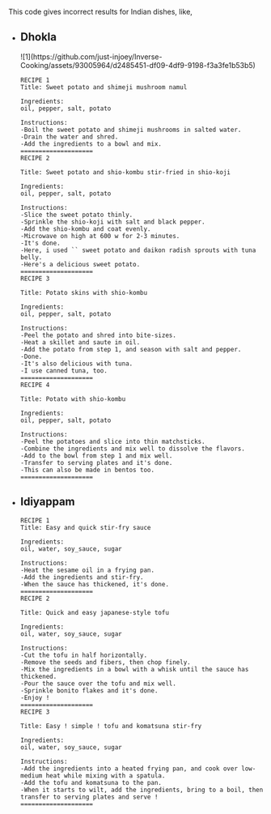 This code gives incorrect results for Indian dishes, like,

<ul>
  <li>
   <h2> Dhokla</h2>
![1](https://github.com/just-injoey/Inverse-Cooking/assets/93005964/d2485451-df09-4df9-9198-f3a3fe1b53b5)

    
    RECIPE 1 
    Title: Sweet potato and shimeji mushroom namul
    
    Ingredients:
    oil, pepper, salt, potato
    
    Instructions:
    -Boil the sweet potato and shimeji mushrooms in salted water.
    -Drain the water and shred.
    -Add the ingredients to a bowl and mix.
    ====================
    RECIPE 2
    
    Title: Sweet potato and shio-kombu stir-fried in shio-koji
    
    Ingredients:
    oil, pepper, salt, potato
    
    Instructions:
    -Slice the sweet potato thinly.
    -Sprinkle the shio-koji with salt and black pepper.
    -Add the shio-kombu and coat evenly.
    -Microwave on high at 600 w for 2-3 minutes.
    -It's done.
    -Here, i used `` sweet potato and daikon radish sprouts with tuna belly.
    -Here's a delicious sweet potato.
    ====================
    RECIPE 3
    
    Title: Potato skins with shio-kombu
    
    Ingredients:
    oil, pepper, salt, potato
    
    Instructions:
    -Peel the potato and shred into bite-sizes.
    -Heat a skillet and saute in oil.
    -Add the potato from step 1, and season with salt and pepper.
    -Done.
    -It's also delicious with tuna.
    -I use canned tuna, too.
    ====================
    RECIPE 4
    
    Title: Potato with shio-kombu
    
    Ingredients:
    oil, pepper, salt, potato
    
    Instructions:
    -Peel the potatoes and slice into thin matchsticks.
    -Combine the ingredients and mix well to dissolve the flavors.
    -Add to the bowl from step 1 and mix well.
    -Transfer to serving plates and it's done.
    -This can also be made in bentos too.
    ====================
  </li>
  <li>
    <h2>Idiyappam</h2>
    
    RECIPE 1
    Title: Easy and quick stir-fry sauce
    
    Ingredients:
    oil, water, soy_sauce, sugar
    
    Instructions:
    -Heat the sesame oil in a frying pan.
    -Add the ingredients and stir-fry.
    -When the sauce has thickened, it's done.
    ====================
    RECIPE 2
    
    Title: Quick and easy japanese-style tofu
    
    Ingredients:
    oil, water, soy_sauce, sugar
    
    Instructions:
    -Cut the tofu in half horizontally.
    -Remove the seeds and fibers, then chop finely.
    -Mix the ingredients in a bowl with a whisk until the sauce has thickened.
    -Pour the sauce over the tofu and mix well.
    -Sprinkle bonito flakes and it's done.
    -Enjoy !
    ====================
    RECIPE 3
    
    Title: Easy ! simple ! tofu and komatsuna stir-fry
    
    Ingredients:
    oil, water, soy_sauce, sugar
    
    Instructions:
    -Add the ingredients into a heated frying pan, and cook over low-medium heat while mixing with a spatula.
    -Add the tofu and komatsuna to the pan.
    -When it starts to wilt, add the ingredients, bring to a boil, then transfer to serving plates and serve !
    ====================
  </li>
</ul>
